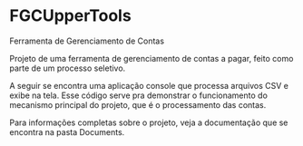 # FGCUpperTools
Ferramenta de Gerenciamento de Contas

Projeto de uma ferramenta de gerenciamento de contas a pagar, feito como parte de um processo seletivo.

A seguir se encontra uma aplicação console que processa arquivos CSV e exibe na tela. Esse código serve pra demonstrar o funcionamento do mecanismo principal do projeto, que é o processamento das contas. 

Para informações completas sobre o projeto, veja a documentação que se encontra na pasta Documents.
